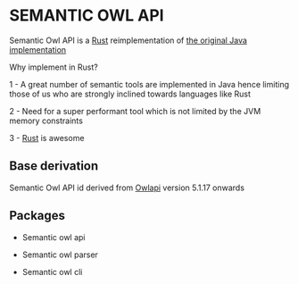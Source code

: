 # SEMANTIC OWL API

Semantic Owl API is a [Rust](https://www.rust-lang.org/) reimplementation of [the original Java implementation](https://github.com/owlcs/owlapi)

Why implement in Rust?

1 - A great number of semantic tools are implemented in Java hence limiting those of us who are strongly inclined towards languages like
Rust

2 - Need for a super performant tool which is not limited by the JVM memory constraints

3 - [Rust](https://www.rust-lang.org/) is awesome

## Base derivation

Semantic Owl API id derived from [Owlapi](https://github.com/owlcs/owlapi) version 5.1.17 onwards

## Packages

- Semantic owl api

- Semantic owl parser

- Semantic owl cli
